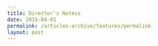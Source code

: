 ```yaml
---
title: Director's Notess
date: 2015-04-01
permalink: /articles-archive/features/permalink
layout: post
---
```

